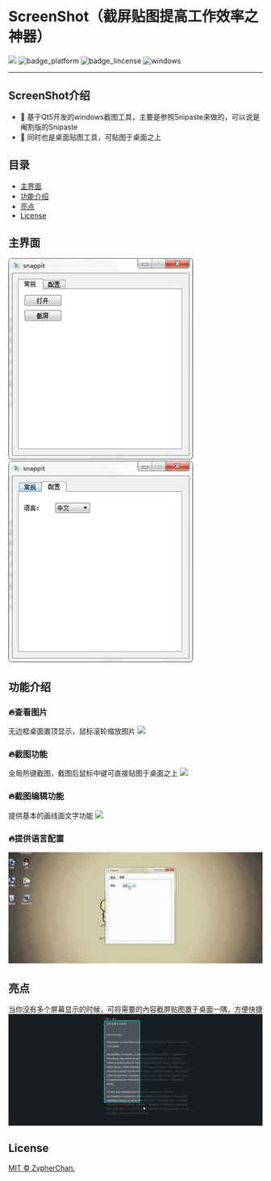 # ScreenShot（截屏贴图提高工作效率之神器）
[![](https://img.shields.io/badge/Qt5-ScreenShot-brightgreen.svg)](https://www.qt.io)
![badge_platform](https://img.shields.io/badge/platform-Windows-brightgreen.svg)
![badge_lincense](https://img.shields.io/badge/license-MIT-blue.svg)
![windows](https://github.com/ZypherChan/ScreenShot/workflows/windows/badge.svg?branch=master)
***
## ScreenShot介绍
- 🔧 基于Qt5开发的windows截图工具，主要是参照Snipaste来做的，可以说是阉割版的Snipaste
- 🔧 同时也是桌面贴图工具，可贴图于桌面之上
## 目录
- [主界面](#主界面)
- [功能介绍](#功能介绍)
- [亮点](#亮点)
- [License](#license)
## 主界面
![](doc/main1.png) ![](doc/main2.png)
## 功能介绍
### 🔥查看图片
无边框桌面置顶显示，鼠标滚轮缩放图片
![](doc/f1.gif)
### 🔥截图功能
全局热键截图，截图后鼠标中键可直接贴图于桌面之上
![](doc/f2.gif)
### 🔥截图编辑功能
提供基本的画线面文字功能
![](doc/f3.gif)
### 🔥提供语言配置
![](doc/f5.gif)
## 亮点
当你没有多个屏幕显示的时候，可将需要的內容截屏贴图置于桌面一隅，方便快捷
![](doc/f4.gif)
## License

[MIT © ZypherChan.](./LICENSE)
